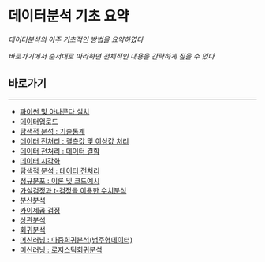 # 데이터분석 기초 요약

*데이터분석의 아주 기초적인 방법을 요약하였다*

*바로가기에서 순서대로 따라하면 전체적인 내용을 간략하게 짚을 수 있다*

## 바로가기

---

- [파이썬 및 아나콘다 설치](https://github.com/wjsrlahrlco1998/TIL/blob/master/Basic_DataAnalysis/[Setup]Python_Anaconda.md)
- [데이터업로드](https://github.com/wjsrlahrlco1998/TIL/blob/master/Basic_DataAnalysis/[DA]Data_Upload.md)
- [탐색적 분석 : 기술통계](https://github.com/wjsrlahrlco1998/TIL/blob/master/Basic_DataAnalysis/[DA]Exploratory_Analysis(descriptive_statistics).md)
- [데이터 전처리 : 결측값 및 이상값 처리](https://github.com/wjsrlahrlco1998/TIL/blob/master/Basic_DataAnalysis/[DA]Data_preprocessing_1.md)
- [데이터 전처리 : 데이터 결합](https://github.com/wjsrlahrlco1998/TIL/blob/master/Basic_DataAnalysis/[DA]Data_preprocessing_2.md)
- [데이터 시각화](https://github.com/wjsrlahrlco1998/TIL/blob/master/Basic_DataAnalysis/[DA]Data_visualization.md)
- [탐색적 분석 : 데이터 전처리](https://github.com/wjsrlahrlco1998/TIL/blob/master/Basic_DataAnalysis/[DA]Data_preprocessing_3.md)
- [정규분포 : 이론 및 코드예시](https://github.com/wjsrlahrlco1998/TIL/blob/master/Basic_DataAnalysis/[DA]normal_distribution.md)
- [가설검정과 t-검정을 이용한 수치분석](https://github.com/wjsrlahrlco1998/TIL/blob/master/Basic_DataAnalysis/[DA]Hypothesis_testing_and_t-test.md)
- [분산분석](https://github.com/wjsrlahrlco1998/TIL/blob/master/Basic_DataAnalysis/[DA]Distribution_analysis.md)
- [카이제곱 검정](https://github.com/wjsrlahrlco1998/TIL/blob/master/Basic_DataAnalysis/[DA]chi_square_test.md)
- [상관분석](https://github.com/wjsrlahrlco1998/TIL/blob/master/Basic_DataAnalysis/[DA]correlation_analysis.md)
- [회귀분석](https://github.com/wjsrlahrlco1998/TIL/blob/master/Basic_DataAnalysis/[DA]Linear_analysis.md)
- [머신러닝 : 다중회귀분석(범주형데이터)](https://github.com/wjsrlahrlco1998/TIL/blob/master/Basic_DataAnalysis/[DA]Multiple_Regression_Analysis.md)
- [머신러닝 : 로지스틱회귀분석](https://github.com/wjsrlahrlco1998/TIL/blob/master/Basic_DataAnalysis/[DA]Logistic_regression_Analysis.md)
